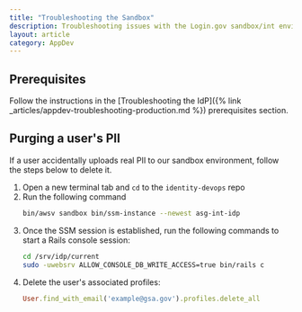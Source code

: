 ```yaml
---
title: "Troubleshooting the Sandbox"
description: Troubleshooting issues with the Login.gov sandbox/int environment
layout: article
category: AppDev
---
```

## Prerequisites

Follow the instructions in the [Troubleshooting the IdP]({% link _articles/appdev-troubleshooting-production.md %}) prerequisites section.

## Purging a user's PII
If a user accidentally uploads real PII to our sandbox environment, follow the steps below to delete it.

1. Open a new terminal tab and `cd` to the `identity-devops` repo
2. Run the following command
    ```bash
    bin/awsv sandbox bin/ssm-instance --newest asg-int-idp
    ```
3. Once the SSM session is established, run the following commands to start a Rails console session:
    ```bash
    cd /srv/idp/current
    sudo -uwebsrv ALLOW_CONSOLE_DB_WRITE_ACCESS=true bin/rails c
    ```
4. Delete the user's associated profiles:
    ```ruby
    User.find_with_email('example@gsa.gov').profiles.delete_all
    ```
